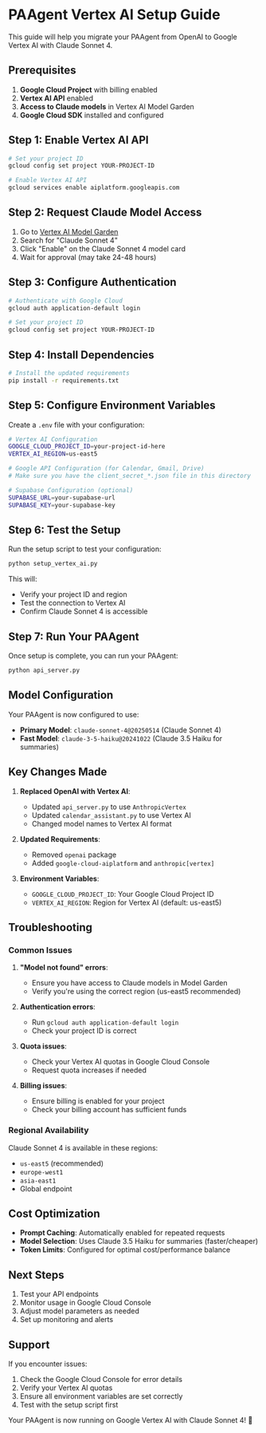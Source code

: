 # PAAgent Vertex AI Setup Guide

This guide will help you migrate your PAAgent from OpenAI to Google Vertex AI with Claude Sonnet 4.

## Prerequisites

1. **Google Cloud Project** with billing enabled
2. **Vertex AI API** enabled
3. **Access to Claude models** in Vertex AI Model Garden
4. **Google Cloud SDK** installed and configured

## Step 1: Enable Vertex AI API

```bash
# Set your project ID
gcloud config set project YOUR-PROJECT-ID

# Enable Vertex AI API
gcloud services enable aiplatform.googleapis.com
```

## Step 2: Request Claude Model Access

1. Go to [Vertex AI Model Garden](https://console.cloud.google.com/vertex-ai/model-garden)
2. Search for "Claude Sonnet 4"
3. Click "Enable" on the Claude Sonnet 4 model card
4. Wait for approval (may take 24-48 hours)

## Step 3: Configure Authentication

```bash
# Authenticate with Google Cloud
gcloud auth application-default login

# Set your project ID
gcloud config set project YOUR-PROJECT-ID
```

## Step 4: Install Dependencies

```bash
# Install the updated requirements
pip install -r requirements.txt
```

## Step 5: Configure Environment Variables

Create a `.env` file with your configuration:

```bash
# Vertex AI Configuration
GOOGLE_CLOUD_PROJECT_ID=your-project-id-here
VERTEX_AI_REGION=us-east5

# Google API Configuration (for Calendar, Gmail, Drive)
# Make sure you have the client_secret_*.json file in this directory

# Supabase Configuration (optional)
SUPABASE_URL=your-supabase-url
SUPABASE_KEY=your-supabase-key
```

## Step 6: Test the Setup

Run the setup script to test your configuration:

```bash
python setup_vertex_ai.py
```

This will:
- Verify your project ID and region
- Test the connection to Vertex AI
- Confirm Claude Sonnet 4 is accessible

## Step 7: Run Your PAAgent

Once setup is complete, you can run your PAAgent:

```bash
python api_server.py
```

## Model Configuration

Your PAAgent is now configured to use:

- **Primary Model**: `claude-sonnet-4@20250514` (Claude Sonnet 4)
- **Fast Model**: `claude-3-5-haiku@20241022` (Claude 3.5 Haiku for summaries)

## Key Changes Made

1. **Replaced OpenAI with Vertex AI**:
   - Updated `api_server.py` to use `AnthropicVertex`
   - Updated `calendar_assistant.py` to use Vertex AI
   - Changed model names to Vertex AI format

2. **Updated Requirements**:
   - Removed `openai` package
   - Added `google-cloud-aiplatform` and `anthropic[vertex]`

3. **Environment Variables**:
   - `GOOGLE_CLOUD_PROJECT_ID`: Your Google Cloud Project ID
   - `VERTEX_AI_REGION`: Region for Vertex AI (default: us-east5)

## Troubleshooting

### Common Issues

1. **"Model not found" errors**:
   - Ensure you have access to Claude models in Model Garden
   - Verify you're using the correct region (us-east5 recommended)

2. **Authentication errors**:
   - Run `gcloud auth application-default login`
   - Check your project ID is correct

3. **Quota issues**:
   - Check your Vertex AI quotas in Google Cloud Console
   - Request quota increases if needed

4. **Billing issues**:
   - Ensure billing is enabled for your project
   - Check your billing account has sufficient funds

### Regional Availability

Claude Sonnet 4 is available in these regions:
- `us-east5` (recommended)
- `europe-west1`
- `asia-east1`
- Global endpoint

## Cost Optimization

- **Prompt Caching**: Automatically enabled for repeated requests
- **Model Selection**: Uses Claude 3.5 Haiku for summaries (faster/cheaper)
- **Token Limits**: Configured for optimal cost/performance balance

## Next Steps

1. Test your API endpoints
2. Monitor usage in Google Cloud Console
3. Adjust model parameters as needed
4. Set up monitoring and alerts

## Support

If you encounter issues:
1. Check the Google Cloud Console for error details
2. Verify your Vertex AI quotas
3. Ensure all environment variables are set correctly
4. Test with the setup script first

Your PAAgent is now running on Google Vertex AI with Claude Sonnet 4! 🎉 